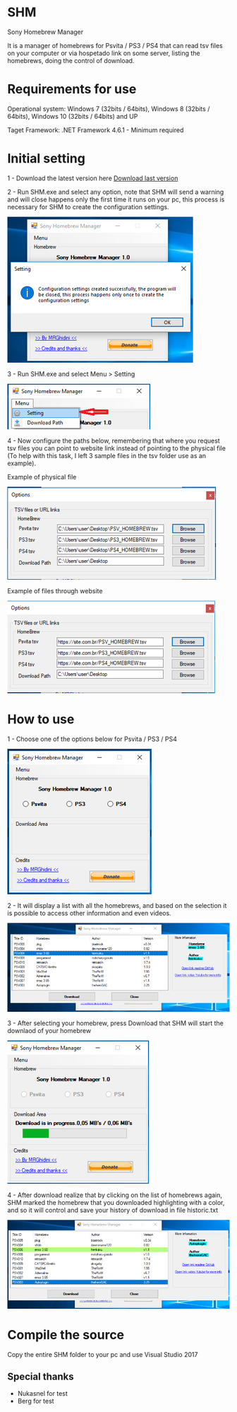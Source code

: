 # SHM
Sony Homebrew Manager

It is a manager of homebrews for Psvita / PS3 / PS4 that can read tsv files on your computer or via hospetado link on some server, listing the homebrews, doing the control of download.

# Requirements for use

Operational system:
Windows 7 (32bits / 64bits), Windows 8 (32bits / 64bits), Windows 10 (32bits / 64bits) and UP

Taget Framework:
.NET Framework 4.6.1 - Minimum required

# Initial setting

1 - Download the latest version here [Download last version](https://github.com/MRGhidini/SHM/releases/latest)

2 - Run SHM.exe and select any option, note that SHM will send a warning and will close  happens only the first time it runs on your pc, this process is necessary for SHM to create the configuration settings.

![Screenshot](img/config.PNG)

3 - Run SHM.exe and select Menu > Setting

![Screenshot](img/setting.png)

4 - Now configure the paths below, remembering that where you request tsv files you can point to website link instead of pointing to the physical file (To help with this task, I left 3 sample files in the tsv folder use as an example).

Example of physical file

![Screenshot](img/path.PNG)

Example of files through website

![Screenshot](img/pathlink.PNG)


# How to use

1 - Choose one of the options below for Psvita / PS3 / PS4

![Screenshot](img/user1.PNG)

2 - It will display a list with all the homebrews, and based on the selection it is possible to access other information and even videos.

![Screenshot](img/listview.PNG)

3 - After selecting your homebrew, press Download that SHM will start the downlaod of your homebrew

![Screenshot](img/download.png)

4 - After download realize that by clicking on the list of homebrews again, SHM marked the homebrew that you downloaded highlighting with a color, and so it will control and save your history of download in file historic.txt

![Screenshot](img/afterdonwload.png)

# Compile the source

Copy the entire SHM folder to your pc and use Visual Studio 2017

## Special thanks  
- Nukasnel for test
- Berg for test
